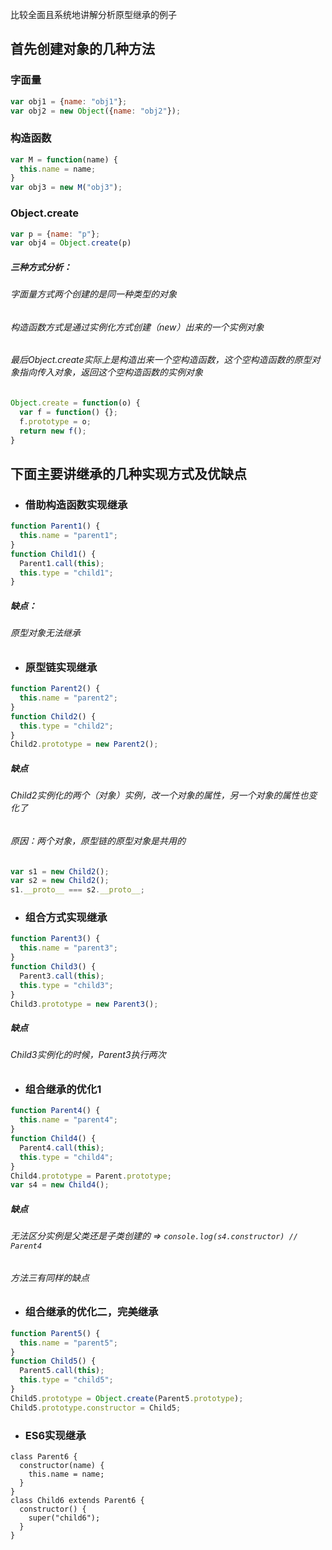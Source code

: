 比较全面且系统地讲解分析原型继承的例子

## 首先创建对象的几种方法
### 字面量
```js
var obj1 = {name: "obj1"};
var obj2 = new Object({name: "obj2"});
```
### 构造函数
```js
var M = function(name) {
  this.name = name;
}
var obj3 = new M("obj3");
```
### Object.create
```js
var p = {name: "p"};
var obj4 = Object.create(p)
```
##### 三种方式分析：
###### 字面量方式两个创建的是同一种类型的对象
###### 构造函数方式是通过实例化方式创建（new）出来的一个实例对象
###### 最后Object.create实际上是构造出来一个空构造函数，这个空构造函数的原型对象指向传入对象，返回这个空构造函数的实例对象
```js
Object.create = function(o) {
  var f = function() {};
  f.prototype = o;
  return new f();
}
```

## 下面主要讲继承的几种实现方式及优缺点
+ ### 借助构造函数实现继承
```js
function Parent1() {
  this.name = "parent1";
}
function Child1() {
  Parent1.call(this);
  this.type = "child1";
}
```
##### 缺点：
###### 原型对象无法继承

+ ### 原型链实现继承
```js
function Parent2() {
  this.name = "parent2";
}
function Child2() {
  this.type = "child2";
}
Child2.prototype = new Parent2();
```
##### 缺点
###### Child2实例化的两个（对象）实例，改一个对象的属性，另一个对象的属性也变化了
###### 原因：两个对象，原型链的原型对象是共用的
```js
var s1 = new Child2();
var s2 = new Child2();
s1.__proto__ === s2.__proto__;
```

+ ### 组合方式实现继承
```js
function Parent3() {
  this.name = "parent3";
}
function Child3() {
  Parent3.call(this);
  this.type = "child3";
}
Child3.prototype = new Parent3();
```
##### 缺点
###### Child3实例化的时候，Parent3执行两次

+ ### 组合继承的优化1
```js
function Parent4() {
  this.name = "parent4";
}
function Child4() {
  Parent4.call(this);
  this.type = "child4";
}
Child4.prototype = Parent.prototype;
var s4 = new Child4();
```
##### 缺点
###### 无法区分实例是父类还是子类创建的 => `console.log(s4.constructor) // Parent4`
###### 方法三有同样的缺点

+ ### 组合继承的优化二，完美继承
```js
function Parent5() {
  this.name = "parent5";
}
function Child5() {
  Parent5.call(this);
  this.type = "child5";
}
Child5.prototype = Object.create(Parent5.prototype);
Child5.prototype.constructor = Child5;
```

+ ### ES6实现继承
```es6
class Parent6 {
  constructor(name) {
    this.name = name;
  }
}
class Child6 extends Parent6 {
  constructor() {
    super("child6");
  }
}
```

